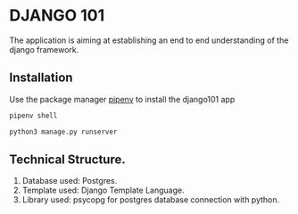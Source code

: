 # DJANGO 101
The application is aiming at establishing an end to end understanding of the django framework.

## Installation

Use the package manager [pipenv](https://pipenv-fork.readthedocs.io/en/latest/basics.html) to install the django101 app

```bash
pipenv shell
```

```python
python3 manage.py runserver

```

## Technical Structure.
1. Database used: Postgres.
2. Template used: Django Template Language.
3. Library used: psycopg for postgres database connection with python.

